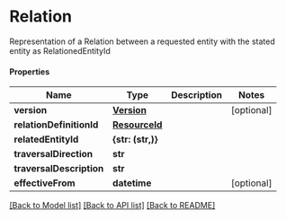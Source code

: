 # Relation

Representation of a Relation between a requested entity with the stated entity as RelationedEntityId

#### Properties
Name | Type | Description | Notes
------------ | ------------- | ------------- | -------------
**version** | [**Version**](Version.md) |  | [optional] 
**relationDefinitionId** | [**ResourceId**](ResourceId.md) |  | 
**relatedEntityId** | **{str: (str,)}** |  | 
**traversalDirection** | **str** |  | 
**traversalDescription** | **str** |  | 
**effectiveFrom** | **datetime** |  | [optional] 

[[Back to Model list]](../README.md#documentation-for-models) [[Back to API list]](../README.md#documentation-for-api-endpoints) [[Back to README]](../README.md)

